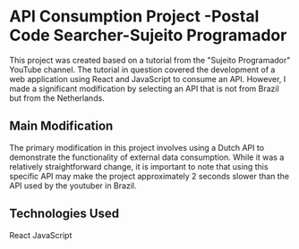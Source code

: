 # API Consumption Project -Postal Code Searcher-Sujeito Programador

This project was created based on a tutorial from the "Sujeito Programador" YouTube channel. The tutorial in question covered the development of a web application using React and JavaScript to consume an API. However, I made a significant modification by selecting an API that is not from Brazil but from the Netherlands.

## Main Modification
The primary modification in this project involves using a Dutch API to demonstrate the functionality of external data consumption. While it was a relatively straightforward change, it is important to note that using this specific API may make the project approximately 2 seconds slower than the API used by the youtuber in Brazil.

## Technologies Used
  React
  JavaScript
